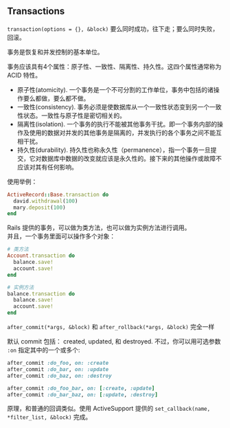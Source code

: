## Transactions

`transaction(options = {}, &block)` 要么同时成功，往下走；要么同时失败，回滚。

事务是恢复和并发控制的基本单位。

事务应该具有4个属性：原子性、一致性、隔离性、持久性。这四个属性通常称为 ACID 特性。

- 原子性(atomicity). 一个事务是一个不可分割的工作单位，事务中包括的诸操作要么都做，要么都不做。
- 一致性(consistency). 事务必须是使数据库从一个一致性状态变到另一个一致性状态。一致性与原子性是密切相关的。
- 隔离性(isolation). 一个事务的执行不能被其他事务干扰。即一个事务内部的操作及使用的数据对并发的其他事务是隔离的，并发执行的各个事务之间不能互相干扰。
- 持久性(durability). 持久性也称永久性（permanence），指一个事务一旦提交，它对数据库中数据的改变就应该是永久性的。接下来的其他操作或故障不应该对其有任何影响。

使用举例：

```ruby
ActiveRecord::Base.transaction do
  david.withdrawal(100)
  mary.deposit(100)
end
```

Rails 提供的事务，可以做为类方法，也可以做为实例方法进行调用。  
并且，一个事务里面可以操作多个对象：

```ruby
# 类方法
Account.transaction do
  balance.save!
  account.save!
end

# 实例方法
balance.transaction do
  balance.save!
  account.save!
end
```

`after_commit(*args, &block)` 和 `after_rollback(*args, &block)` 完全一样

默认 commit 包括： created, updated, 和 destroyed.
不过，你可以用可选参数 `:on` 指定其中的一个或多个:

```ruby
after_commit :do_foo, on: :create
after_commit :do_bar, on: :update
after_commit :do_baz, on: :destroy

after_commit :do_foo_bar, on: [:create, :update]
after_commit :do_bar_baz, on: [:update, :destroy]
```

原理，和普通的回调类似。使用 ActiveSupport 提供的 `set_callback(name, *filter_list, &block)` 完成。
